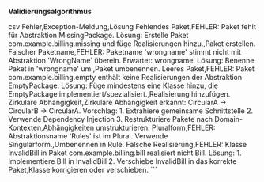 



**Validierungsalgorithmus**

 csv
Fehler,Exception-Meldung,Lösung
Fehlendes Paket,FEHLER: Paket fehlt für Abstraktion MissingPackage. Lösung: Erstelle Paket com.example.billing.missing und füge Realisierungen hinzu.,Paket erstellen.
Falscher Paketname,FEHLER: Paketname 'wrongname' stimmt nicht mit Abstraktion 'WrongName' überein. Erwartet: wrongname. Lösung: Benenne Paket in 'wrongname' um.,Paket umbenennen.
Leeres Paket,FEHLER: Paket com.example.billing.empty enthält keine Realisierungen der Abstraktion EmptyPackage. Lösung: Füge mindestens eine Klasse hinzu, die EmptyPackage implementiert/spezialisiert.,Realisierung hinzufügen.
Zirkuläre Abhängigkeit,Zirkuläre Abhängigkeit erkannt: CircularA → CircularB → CircularA. Vorschlag: 1. Extrahiere gemeinsame Schnittstelle 2. Verwende Dependency Injection 3. Restrukturiere Pakete nach Domain-Kontexten,Abhängigkeiten umstrukturieren.
Pluralform,FEHLER: Abstraktionsname 'Rules' ist im Plural. Verwende Singularform.,Umbenennen in Rule.
Falsche Realisierung,FEHLER: Klasse InvalidBill in Paket com.example.billing.bill realisiert nicht Bill. Lösung: 1. Implementiere Bill in InvalidBill 2. Verschiebe InvalidBill in das korrekte Paket,Klasse korrigieren oder verschieben.
´´´
